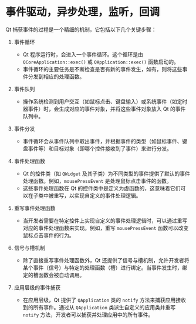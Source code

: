 # 事件驱动，异步处理，监听，回调



Qt 捕获事件的过程是一个精细的机制，它包括以下几个关键步骤：

1. 事件循环

   - Qt 程序运行时，会进入一个事件循环。这个循环是由 `QCoreApplication::exec()` 或 `QApplication::exec()` 函数启动的。
   - 事件循环的主要任务是不断检查是否有新的事件发生，如有，则将这些事件分发到相应的处理函数。
   
2. 事件队列

   - 操作系统检测到用户交互（如鼠标点击、键盘输入）或系统事件（如定时器事件）时，会生成对应的事件对象，并将这些事件对象放入 Qt 的事件队列中。

3. 事件分发

   - 事件循环会从事件队列中取出事件，并根据事件的类型（如鼠标事件、键盘事件等）和目标对象（即哪个控件接收到了事件）来进行分发。

4. 事件处理函数

   - Qt 的控件类（如 `QWidget` 及其子类）为不同类型的事件提供了默认的事件处理函数。例如，`mousePressEvent` 是处理鼠标点击事件的函数。
   - 这些事件处理函数在 Qt 的控件类中是定义为虚函数的，这意味着它们可以在子类中被重写，以实现自定义的事件处理逻辑。
   
5. 重写事件处理函数

   - 当开发者需要在特定控件上实现自定义的事件处理逻辑时，可以通过重写对应的事件处理函数来实现。例如，重写 `mousePressEvent` 函数可以改变鼠标点击事件的行为。

6. 信号与槽机制

   - 除了直接重写事件处理函数外，Qt 还提供了信号与槽机制，允许开发者将某个事件（信号）与特定的处理函数（槽）进行绑定。当事件发生时，绑定的槽函数会被自动调用。

7. 应用层级的事件捕获

   - 在应用层级，Qt 提供了 `QApplication` 类的 `notify` 方法来捕获应用接收到的所有事件。通过从 `QApplication` 类派生自定义的应用类并重写 `notify` 方法，开发者可以捕获并处理应用中的所有事件。